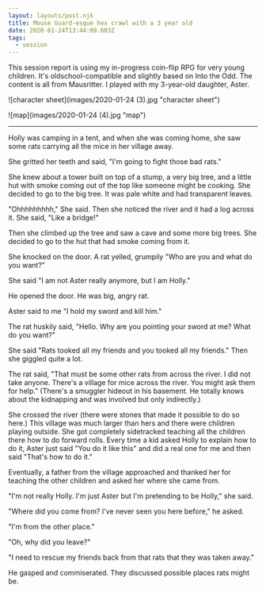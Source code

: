 ```yaml
---
layout: layouts/post.njk
title: Mouse Guard-esque hex crawl with a 3 year old
date: 2020-01-24T13:44:09.603Z
tags:
  - session
---
```

This session report is using my in-progress coin-flip RPG for very young children. It's oldschool-compatible and slightly based on Into the Odd. The content is all from Mausritter. I played with my 3-year-old daughter, Aster.

![character sheet](images/2020-01-24 (3).jpg "character sheet")

![map](images/2020-01-24 (4).jpg "map")

- - -

Holly was camping in a tent, and when she was coming home, she saw some rats carrying all the mice in her village away.

She gritted her teeth and said, "I'm going to fight those bad rats."

She knew about a tower built on top of a stump, a very big tree, and a little hut with smoke coming out of the top like someone might be cooking. She decided to go to the big tree. It was pale white and had transparent leaves.

"Ohhhhhhhhh," She said. Then she noticed the river and it had a log across it. She said, "Like a bridge!"

Then she climbed up the tree and saw a cave and some more big trees. She decided to go to the hut that had smoke coming from it.

She knocked on the door. A rat yelled, grumpily "Who are you and what do you want?"

She said "I am not Aster really anymore, but I am Holly."

He opened the door. He was big, angry rat.

Aster said to me "I hold my sword and kill him."

The rat huskily said, "Hello. Why are you pointing your sword at me? What do you want?"

She said "Rats tooked all my friends and you tooked all my friends." Then she giggled quite a lot.

The rat said, "That must be some other rats from across the river. I did not take anyone. There's a village for mice across the river. You might ask them for help." (There's a smuggler hideout in his basement. He totally knows about the kidnapping and was involved but only indirectly.)

She crossed the river (there were stones that made it possible to do so here.) This village was much larger than hers and there were children playing outside. She got completely sidetracked teaching all the children there how to do forward rolls. Every time a kid asked Holly to explain how to do it, Aster just said "You do it like this" and did a real one for me and then said "That's how to do it."

Eventually, a father from the village approached and thanked her for teaching the other children and asked her where she came from.

"I'm not really Holly. I'm just Aster but I'm pretending to be Holly," she said.

"Where did you come from? I've never seen you here before," he asked.

"I'm from the other place."

"Oh, why did you leave?"

"I need to rescue my friends back from that rats that they was taken away."

He gasped and commiserated. They discussed possible places rats might be.
